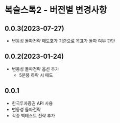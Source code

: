 복슬스톡2 - 버전별 변경사항
==================================

## 0.0.3(2023-07-27)
- 변동성 돌파전략 매도호가 기준으로 목표가 돌파 여부 판단
   
## 0.0.2(2023-01-24)

- 변동성 돌파전략 옵션 추가
  - 5분봉 하락 시 매도

## 0.0.1

- 한국투자증권 API 사용
- 변동성 돌파전략
- 각종 백테스트 전략 추가
